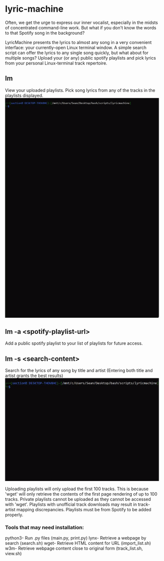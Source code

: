 # lyric-machine

Often, we get the urge to express our inner vocalist, especially in the midsts of concentrated command-line work. But what if you don't know the words to that Spotify song in the background? 

LyricMachine presents the lyrics to almost any song in a very convenient interface: your currently-open Linux terminal window. A simple search script can offer the lyrics to any single song quickly, but what about for multiple songs? Upload your (or any) public spotify playlists and pick lyrics from your personal Linux-terminal track repertoire. 

## lm
View your uploaded playlists. Pick song lyrics from any of the tracks in the playlists displayed.
![](https://github.com/stran556/lyric-machine/blob/main/output1.gif)

## lm -a \<spotify-playlist-url\>
Add a public spotify playlist to your list of playlists for future access.

## lm -s \<search-content\>
Search for the lyrics of any song by title and artist (Entering both title and artist grants the best results)
![](https://github.com/stran556/lyric-machine/blob/main/output2.gif)

Uploading playlists will only upload the first 100 tracks. This is because 'wget' will only retrieve the contents of the first page rendering of up to 100 tracks. Private playlists cannot be uploaded as they cannot be accessed with 'wget'. Playlists with unofficial track downloads may result in track-artist mapping discrepancies. Playlists must be from Spotify to be added properly. 

### Tools that may need installation: 
python3- Run .py files (main.py, print.py)
lynx- Retrieve a webpage by search (search.sh)
wget- Retrieve HTML content for URL (import_list.sh)
w3m- Retrieve webpage content close to original form (track_list.sh, view.sh)


